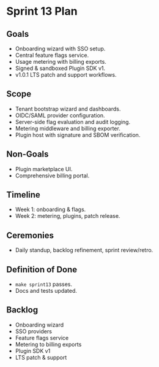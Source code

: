 # Sprint 13 Plan

## Goals
- Onboarding wizard with SSO setup.
- Central feature flags service.
- Usage metering with billing exports.
- Signed & sandboxed Plugin SDK v1.
- v1.0.1 LTS patch and support workflows.

## Scope
- Tenant bootstrap wizard and dashboards.
- OIDC/SAML provider configuration.
- Server-side flag evaluation and audit logging.
- Metering middleware and billing exporter.
- Plugin host with signature and SBOM verification.

## Non-Goals
- Plugin marketplace UI.
- Comprehensive billing portal.

## Timeline
- Week 1: onboarding & flags.
- Week 2: metering, plugins, patch release.

## Ceremonies
- Daily standup, backlog refinement, sprint review/retro.

## Definition of Done
- `make sprint13` passes.
- Docs and tests updated.

## Backlog
- Onboarding wizard
- SSO providers
- Feature flags service
- Metering to billing exports
- Plugin SDK v1
- LTS patch & support

